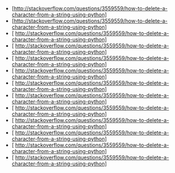 * [http://stackoverflow.com/questions/3559559/how-to-delete-a-character-from-a-string-using-python]
* [http://stackoverflow.com/questions/3559559/how-to-delete-a-character-from-a-string-using-python]
* [  http://stackoverflow.com/questions/3559559/how-to-delete-a-character-from-a-string-using-python]
* [  http://stackoverflow.com/questions/3559559/how-to-delete-a-character-from-a-string-using-python]
* [  http://stackoverflow.com/questions/3559559/how-to-delete-a-character-from-a-string-using-python]
* [  http://stackoverflow.com/questions/3559559/how-to-delete-a-character-from-a-string-using-python]
* [  http://stackoverflow.com/questions/3559559/how-to-delete-a-character-from-a-string-using-python]
* [  http://stackoverflow.com/questions/3559559/how-to-delete-a-character-from-a-string-using-python]
* [  http://stackoverflow.com/questions/3559559/how-to-delete-a-character-from-a-string-using-python]
* [  http://stackoverflow.com/questions/3559559/how-to-delete-a-character-from-a-string-using-python]
* [  http://stackoverflow.com/questions/3559559/how-to-delete-a-character-from-a-string-using-python]
* [  http://stackoverflow.com/questions/3559559/how-to-delete-a-character-from-a-string-using-python]
* [  http://stackoverflow.com/questions/3559559/how-to-delete-a-character-from-a-string-using-python]
